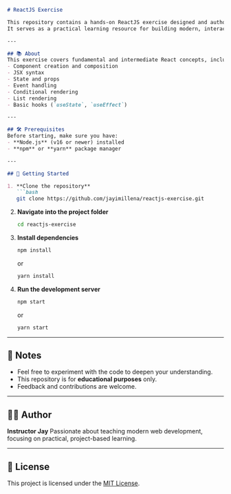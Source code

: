 ````markdown
# ReactJS Exercise

This repository contains a hands-on ReactJS exercise designed and authored by **Instructor Jay**.  
It serves as a practical learning resource for building modern, interactive web applications using React.

---

## 📚 About
This exercise covers fundamental and intermediate React concepts, including:
- Component creation and composition
- JSX syntax
- State and props
- Event handling
- Conditional rendering
- List rendering
- Basic hooks (`useState`, `useEffect`)

---

## 🛠 Prerequisites
Before starting, make sure you have:
- **Node.js** (v16 or newer) installed
- **npm** or **yarn** package manager

---

## 🚀 Getting Started

1. **Clone the repository**
   ```bash
   git clone https://github.com/jayimillena/reactjs-exercise.git
````

2. **Navigate into the project folder**

   ```bash
   cd reactjs-exercise
   ```
3. **Install dependencies**

   ```bash
   npm install
   ```

   or

   ```bash
   yarn install
   ```
4. **Run the development server**

   ```bash
   npm start
   ```

   or

   ```bash
   yarn start
   ```

---

## 📝 Notes

* Feel free to experiment with the code to deepen your understanding.
* This repository is for **educational purposes** only.
* Feedback and contributions are welcome.

---

## 👨‍🏫 Author

**Instructor Jay**
Passionate about teaching modern web development, focusing on practical, project-based learning.

---

## 📄 License

This project is licensed under the [MIT License](LICENSE).

```
